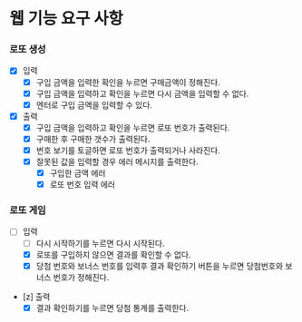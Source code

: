 # 웹 기능 요구 사항

### 로또 생성

- [x] 입력
  - [x] 구입 금액을 입력한 확인을 누르면 구매금액이 정해진다.
  - [x] 구입 금액을 입력하고 확인을 누르면 다시 금액을 입력할 수 없다.
  - [x] 엔터로 구입 금액을 입력할 수 있다.
- [x] 출력
  - [x] 구입 금액을 입력하고 확인을 누르면 로또 번호가 출력된다.
  - [x] 구매한 후 구매한 갯수가 출력된다.
  - [x] 번호 보기를 토글하면 로또 번호가 출력되거나 사라진다.
  - [x] 잘못된 값을 입력할 경우 에러 메시지를 출력한다.
    - [x] 구입한 금액 에러
    - [x] 로또 번호 입력 에러

### 로또 게임

- [ ] 입력
  - [ ] 다시 시작하기를 누르면 다시 시작된다.
  - [x] 로또를 구입하지 않으면 결과를 확인할 수 없다.
  - [x] 당첨 번호와 보너스 번호를 입력후 결과 확인하기 버튼을 누르면 당첨번호와 보너스 번호가 정해진다.
- [z] 출력
  - [x] 결과 확인하기를 누르면 당첨 통계를 출력한다.
